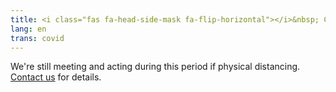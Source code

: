 ```yaml
---
title: <i class="fas fa-head-side-mask fa-flip-horizontal"></i>&nbsp; COVID-19 Updates
lang: en
trans: covid
---
```

We're still meeting and acting during this period if physical distancing. [Contact us](/contact.html) for details.
